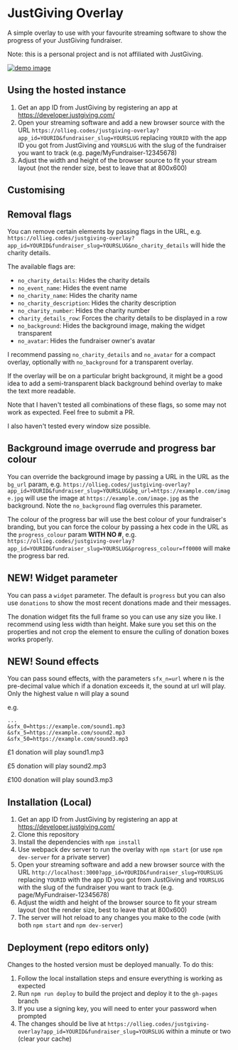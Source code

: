 # JustGiving Overlay

A simple overlay to use with your favourite streaming software to show the progress of your JustGiving fundraiser.

Note: this is a personal project and is not affiliated with JustGiving.

[![demo image](https://github.com/user-attachments/assets/3a864967-85e9-4a89-b5a2-57fe916cde6f)](https://ollieg.codes/justgiving-overlay/?app_id=YOURID&fundraiser_slug=page/romesh2025&no_avatar&no_charity_details)

## Using the hosted instance

1. Get an app ID from JustGiving by registering an app at https://developer.justgiving.com/
2. Open your streaming software and add a new browser source with the URL `https://ollieg.codes/justgiving-overlay?app_id=YOURID&fundraiser_slug=YOURSLUG`
    replacing `YOURID` with the app ID you got from JustGiving and `YOURSLUG` with the slug of the fundraiser you want to track (e.g. page/MyFundraiser-12345678)
3. Adjust the width and height of the browser source to fit your stream layout (not the render size, best to leave that at 800x600)

## Customising

## Removal flags

You can remove certain elements by passing flags in the URL, e.g. `https://ollieg.codes/justgiving-overlay?app_id=YOURID&fundraiser_slug=YOURSLUG&no_charity_details` will hide the charity details.

The available flags are:
- `no_charity_details`: Hides the charity details
- `no_event_name`: Hides the event name
- `no_charity_name`: Hides the charity name
- `no_charity_description`: Hides the charity description
- `no_charity_number`: Hides the charity number
- `charity_details_row`: Forces the charity details to be displayed in a row
- `no_background`: Hides the background image, making the widget transparent
- `no_avatar`: Hides the fundraiser owner's avatar

I recommend passing `no_charity_details` and `no_avatar` for a compact overlay, optionally with `no_background` for a transparent overlay.

If the overlay will be on a particular bright background, it might be a good idea to add a semi-transparent black background behind overlay to make the text more readable.

Note that I haven't tested all combinations of these flags, so some may not work as expected. Feel free to submit a PR.

I also haven't tested every window size possible.

## Background image overrude and progress bar colour

You can override the background image by passing a URL in the URL as the `bg_url` param, e.g. `https://ollieg.codes/justgiving-overlay?app_id=YOURID&fundraiser_slug=YOURSLUG&bg_url=https://example.com/image.jpg` will use the image at `https://example.com/image.jpg` as the background. Note the `no_background` flag overrules this parameter.

The colour of the progress bar will use the best colour of your fundraiser's branding, but you can force the colour by passing a hex code in the URL as the `progress_colour` param **WITH NO #**, e.g. `https://ollieg.codes/justgiving-overlay?app_id=YOURID&fundraiser_slug=YOURSLUG&progress_colour=ff0000` will make the progress bar red.

## NEW! Widget parameter

You can pass a `widget` parameter. The default is `progress` but you can also use `donations` to show the most recent donations made and their messages.

The donation widget fits the full frame so you can use any size you like. I recommend using less width than height. Make sure you set this on the properties and not crop the element to ensure the culling of donation boxes works properly.

## NEW! Sound effects

You can pass sound effects, with the parameters `sfx_n=url` where n is the pre-decimal value which if a donation exceeds it, the sound at url will play. Only the highest value n will play a sound

e.g.

```
...
&sfx_0=https://example.com/sound1.mp3
&sfx_5=https://example.com/sound2.mp3
&sfx_50=https://example.com/sound3.mp3
```

£1 donation will play sound1.mp3

£5 donation will play sound2.mp3

£100 donation will play sound3.mp3

## Installation (Local)

1. Get an app ID from JustGiving by registering an app at https://developer.justgiving.com/
2. Clone this repository
3. Install the dependencies with `npm install`
4. Use webpack dev server to run the overlay with `npm start` (or use `npm dev-server` for a private server)
5. Open your streaming software and add a new browser source with the URL `http://localhost:3000?app_id=YOURID&fundraiser_slug=YOURSLUG`
    replacing `YOURID` with the app ID you got from JustGiving and `YOURSLUG` with the slug of the fundraiser you want to track (e.g. page/MyFundraiser-12345678)
6. Adjust the width and height of the browser source to fit your stream layout (not the render size, best to leave that at 800x600)
7. The server will hot reload to any changes you make to the code (with both `npm start` and `npm dev-server`)

## Deployment (repo editors only)

Changes to the hosted version must be deployed manually. To do this:

1. Follow the local installation steps and ensure everything is working as expected
2. Run `npm run deploy` to build the project and deploy it to the `gh-pages` branch
3. If you use a signing key, you will need to enter your password when prompted
4. The changes should be live at `https://ollieg.codes/justgiving-overlay?app_id=YOURID&fundraiser_slug=YOURSLUG` within a minute or two (clear your cache)
